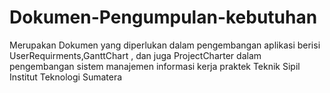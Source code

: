 # Dokumen-Pengumpulan-kebutuhan
Merupakan Dokumen yang diperlukan dalam pengembangan aplikasi berisi UserRequirments,GanttChart , dan juga ProjectCharter dalam pengembangan sistem manajemen informasi kerja praktek Teknik Sipil Institut Teknologi Sumatera
